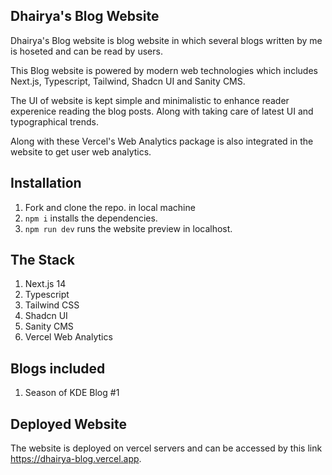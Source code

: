 ## Dhairya's Blog Website

Dhairya's Blog website is blog website in which several blogs written by me is hoseted and can be read by users.

This Blog website is powered by modern web technologies which includes Next.js, Typescript, Tailwind, Shadcn UI and Sanity CMS.

The UI of website is kept simple and minimalistic to enhance reader experenice reading the blog posts. Along with taking care of latest UI and typographical trends.

Along with these Vercel's Web Analytics package is also integrated in the website to get user web analytics.

## Installation

1. Fork and clone the repo. in local machine
2. `npm i` installs the dependencies.
3. `npm run dev` runs the website preview in localhost.

## The Stack

1. Next.js 14
2. Typescript
3. Tailwind CSS
4. Shadcn UI
5. Sanity CMS
6. Vercel Web Analytics

## Blogs included

1. Season of KDE Blog #1

## Deployed Website

The website is deployed on vercel servers and can be accessed by this link https://dhairya-blog.vercel.app.

